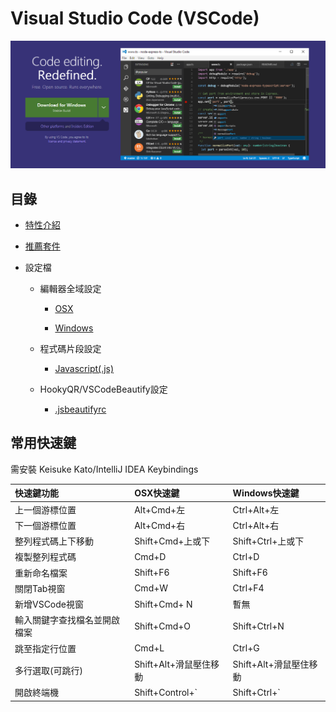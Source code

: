 # Visual Studio Code (VSCode)

![VSCode](./assets/vscode.png)

## 目錄

- [特性介紹](./feature.md)

- [推薦套件](./package.md)

- 設定檔

  - 編輯器全域設定
    
    - [OSX](setting/setting-osx.json)
    
    - [Windows](setting/setting-windows.json)


   - 程式碼片段設定

      - [Javascript(.js)](setting/javascript.json)

   - HookyQR/VSCodeBeautify設定

      - [.jsbeautifyrc](setting/.jsbeautifyrc)
      
 
 

## 常用快速鍵

需安裝 Keisuke Kato/IntelliJ IDEA Keybindings

| 快速鍵功能 | OSX快速鍵 | Windows快速鍵 |
|:----|:---------|:-------------|
| 上一個游標位置 | Alt+Cmd+左 | Ctrl+Alt+左 |
| 下一個游標位置 | Alt+Cmd+右 | Ctrl+Alt+右 |
| 整列程式碼上下移動 | Shift+Cmd+上或下 | Shift+Ctrl+上或下 |
| 複製整列程式碼 | Cmd+D | Ctrl+D |
| 重新命名檔案 | Shift+F6 | Shift+F6 |
| 關閉Tab視窗 | Cmd+W | Ctrl+F4 |
| 新增VSCode視窗 | Shift+Cmd+ N | 暫無 |
| 輸入關鍵字查找檔名並開啟檔案 | Shift+Cmd+O | Shift+Ctrl+N |
| 跳至指定行位置 | Cmd+L | Ctrl+G |
| 多行選取(可跳行) | Shift+Alt+滑鼠壓住移動 | Shift+Alt+滑鼠壓住移動 | 
| 開啟終端機 | Shift+Control+` | Shift+Ctrl+` |
